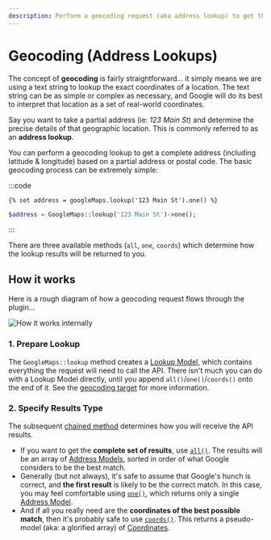 ```yaml
---
description: Perform a geocoding request (aka address lookup) to get the specific coordinates of a location, based on a search string provided by the user.
---
```


# Geocoding (Address Lookups)

The concept of **geocoding** is fairly straightforward... it simply means we are using a text string to lookup the exact coordinates of a location. The text string can be as simple or complex as necessary, and Google will do its best to interpret that location as a set of real-world coordinates.

Say you want to take a partial address (ie: _123 Main St_) and determine the precise details of that geographic location. This is commonly referred to as an **address lookup**.

You can perform a geocoding lookup to get a complete address (including latitude & longitude) based on a partial address or postal code. The basic geocoding process can be extremely simple:

:::code
```twig
{% set address = googleMaps.lookup('123 Main St').one() %}
```
```php
$address = GoogleMaps::lookup('123 Main St')->one();
```
:::

There are three available methods (`all`, `one`, `coords`) which determine how the lookup results will be returned to you.

## How it works

Here is a rough diagram of how a geocoding request flows through the plugin... 

<img class="dropshadow" :src="$withBase('/images/geocoding/perform-address-lookup-internal.png')" alt="How it works internally">

### 1. Prepare Lookup

The `GoogleMaps::lookup` method creates a [Lookup Model](/models/lookup-model/), which contains everything the request will need to call the API. There isn't much you can do with a Lookup Model directly, until you append `all()`/`one()`/`coords()` onto the end of it. See the [geocoding target](/geocoding/target/) for more information.

### 2. Specify Results Type

The subsequent [chained method](/geocoding/methods/) determines how you will receive the API results.

 - If you want to get the **complete set of results**, use [`all()`](/models/lookup-model/#all). The results will be an array of [Address Models](/models/address-model/), sorted in order of what Google considers to be the best match.
 - Generally (but not always), it's safe to assume that Google's hunch is correct, and **the first result** is likely to be the correct match. In this case, you may feel comfortable using [`one()`](/models/lookup-model/#one), which returns only a single [Address Model](/models/address-model/).
 - And if all you really need are the **coordinates of the best possible match**, then it's probably safe to use [`coords()`](/models/lookup-model/#coords). This returns a pseudo-model (aka: a glorified array) of [Coordinates](/models/coordinates/).
